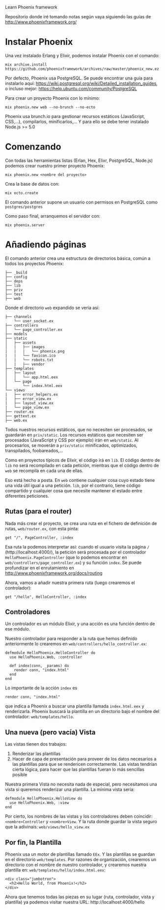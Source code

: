 Learn Phoenix framework

Repositorio donde iré tomando notas según vaya siguiendo las guías de
http://www.phoenixframework.org/

# Instalar Phoenix

Una vez instalado Erlang y Elixir, podemos instalar Phoenix con el comando:

    mix archive.install https://github.com/phoenixframework/archives/raw/master/phoenix_new.ez

Por defecto, Phoenix usa PostgreSQL. Se puede encontrar una guía para instalarlo aquí:
https://wiki.postgresql.org/wiki/Detailed_installation_guides, o incluso mejor:
https://help.ubuntu.com/community/PostgreSQL

Para crear un proyecto Phoenix con lo mínimo:

    mix phoenix.new web --no-brunch --no-ecto

Phoenix usa brunch.io para gestionar recursos estáticos (JavaScript, CSS,...), compilarlos,
minificarlos,... Y para ello se debe tener instalado Node.js >= 5.0

# Comenzando

Con todas las herramientas listas (Erlan, Hex, Elixr, PostgreSQL, Node.js) podemos crear
nuestro primer proyecto Phoenix:

    mix phoenix.new <nombre del proyecto>

Crea la base de datos con:

    mix ecto.create

El comando anterior supone un usuario con permisos en PostgreSQL como `postgres/postgres`

Como paso final, arranquemos el servidor con:

    mix phoenix.server

# Añadiendo páginas

El comando anterior crea una estructura de directorios básica, común a todos los proyectos
Phoenix:

```
├── _build
├── config
├── deps
├── lib
├── priv
├── test
├── web
```

Donde el directorio `web` expandido se vería así:

```
├── channels
    └── user_socket.ex
├── controllers
│   └── page_controller.ex
├── models
├── static
│   ├── assets
│   |   ├── images
|   |   |   └── phoenix.png
|   |   └── favicon.ico
|   |   └── robots.txt
│   |   ├── vendor
├── templates
│   ├── layout
│   │   └── app.html.eex
│   └── page
│       └── index.html.eex
└── views
|   ├── error_helpers.ex
|   ├── error_view.ex
|   ├── layout_view.ex
|   └── page_view.ex
├── router.ex
├── gettext.ex
├── web.ex
```

Todos nuestros recursos estáticos, que no necesiten ser procesados, se guardarán en
`priv/static`. Los recursos estáticos que necesiten ser procesados (JavaScript y CSS
por ejemplo) irán en `web/static`. Al procesarlos, se moverán a `priv/static` minificados,
optimizados, transpilados, foobareados,...

Como en proyectos típicos de Elixir, el código irá en `lib`. El código dentro de `lib` no
será recompilado en cada petición, mientras que el código dentro de `web` se recompila en
cada una de ellas.

Eso está hecho a posta. En `web` contiene cualquier cosa cuyo estado tiene una vida útil
igual a una petición. `lib`, por el contrario, tiene código compartido y cualquier cosa
que necesite mantener el estado entre diferentes peticiones.

## Rutas (para el router)

Nada más crear el proyecto, se crea una ruta en el fichero de definición de rutas,
`web/router.ex`, con esta pinta:

    get "/", PageController, :index

Esa ruta la podemos interpretar así: cuando el usuario visita la página `/` (http://localhost:4000/),
la petición será procesada por el controlador `HelloPhoenix.PageController` (que lo podemos
encontrar en `web/controllers/page_controller.ex`) y su función `index`. Se puede profundizar
en el enrutamiento en http://www.phoenixframework.org/docs/routing

Ahora, vamos a añadir nuestra primera ruta (luego crearemos el controlador):

    get "/hello", HelloController, :index

## Controladores

Un controlador es un módulo Elixir, y una acción es una función dentro de ese módulo.

Nuestro controlador para responder a la ruta que hemos definido anteriormente lo crearemos
en `web/controllers/hello_controller.ex`:

```
defmodule HelloPhoenix.HelloController do
  use HelloPhoenix.Web, :controller

  def index(conn, _params) do
    render conn, "index.html"
  end
end
```

Lo importante de la acción `index` es 

    render conn, "index.html"

que indica a Phoenix a buscar una plantilla llamada `index.html.eex` y renderizarla.
Phoenix buscará la plantilla en un directorio bajo el nombre del controlador:
`web/templates/hello`.

## Una nueva (pero vacía) Vista

Las vistas tienen dos trabajos:

1. Renderizar las plantillas
2. Hacer de capa de presentación para proveer de los datos necesarios a las plantillas para
que se rendericen correctamente. Las vistas tendrían cierta lógica, para hacer que las
plantillas fueran lo más sencillas posible

Nuestra primera Vista no necesita nada de especial, pero necesitamos una vista si
queremos renderizar una plantilla. La mínima vista sería:

```
defmodule HelloPhoenix.HelloView do
  use HelloPhoenix.Web, :view
end
```

Por cierto, los nombres de las vistas y los controladores deben coincidir: `<nombre>Controller` y
`<nombre>View`. Y la ruta donde guardar la vista seguro que la adivinaís: `web/views/hello_view.ex`

## Por fin, la Plantilla

Phoenix usa un motor de plantillas llamado `EEx`. Y las plantillas se guardan en el
directorio `web/templates`. Por razones de organización, crearemos un directorio con
el nombre de nuestro controlador, y crearemos nuestra plantilla en:
`web/templates/hello/index.html.eex`:

```
<div class="jumbotron">
  <h2>Hello World, from Phoenix!</h2>
</div>
```

Ahora que tenemos todas las piezas en su lugar (ruta, controlador, vista y plantilla) ya
podemos visitar nuestra URL: http://localhost:4000/hello







